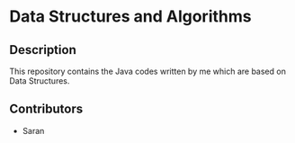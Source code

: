 # Data Structures and Algorithms

## Description
This repository contains the Java codes written by me which are based on Data Structures.

## Contributors
+ Saran
